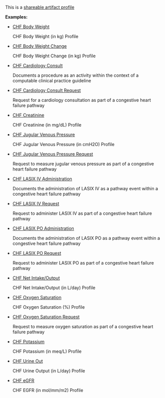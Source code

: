This is a [shareable artifact profile](profiles.html#artifact-profiles)

**Examples:**

*   [CHF Body Weight](StructureDefinition-chf-bodyweight.html)

    CHF Body Weight (in kg) Profile

*   [CHF Body Weight Change](StructureDefinition-chf-bodyweight-change.html)

    CHF Body Weight Change (in kg) Profile

*   [CHF Cardiology Consult](StructureDefinition-chf-cardiology-consult.html)

    Documents a procedure as an activity within the context of a computable clinical practice guideline

*   [CHF Cardiology Consult Request](StructureDefinition-chf-cardiology-consult-request.html)

    Request for a cardiology consultation as part of a congestive heart failure pathway

*   [CHF Creatinine](StructureDefinition-chf-creatinine.html)

    CHF Creatinine (in mg/dL) Profile

*   [CHF Jugular Venous Pressure](StructureDefinition-chf-jvp.html)

    CHF Jugular Venous Pressure (in cmH2O) Profile

*   [CHF Jugular Venous Pressure Request](StructureDefinition-chf-jvp-request.html)

    Request to measure jugular venous pressure as part of a congestive heart failure pathway

*   [CHF LASIX IV Administration](StructureDefinition-chf-lasix-iv-administration.html)

    Documents the administration of LASIX IV as a pathway event within a congestive heart failure pathway

*   [CHF LASIX IV Request](StructureDefinition-chf-lasix-iv-request.html)

    Request to administer LASIX IV as part of a congestive heart failure pathway

*   [CHF LASIX PO Administration](StructureDefinition-chf-lasix-po-administration.html)

    Documents the administration of LASIX PO as a pathway event within a congestive heart failure pathway

*   [CHF LASIX PO Request](StructureDefinition-chf-lasix-po-request.html)

    Request to administer LASIX PO as part of a congestive heart failure pathway

*   [CHF Net Intake/Output](StructureDefinition-chf-net-io.html)

    CHF Net Intake/Output (in L/day) Profile

*   [CHF Oxygen Saturation](StructureDefinition-chf-o2-sat.html)

    CHF Oxygen Saturation (%) Profile

*   [CHF Oxygen Saturation Request](StructureDefinition-chf-o2-sat-request.html)

    Request to measure oxygen saturation as part of a congestive heart failure pathway

*   [CHF Potassium](StructureDefinition-chf-potassium.html)

    CHF Potassium (in meq/L) Profile

*   [CHF Urine Out](StructureDefinition-chf-urine-out.html)

    CHF Urine Output (in L/day) Profile

*   [CHF eGFR](StructureDefinition-chf-egfr.html)

    CHF EGFR (in mol/mm/m2) Profile